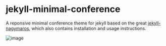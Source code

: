 # jekyll-minimal-conference

A reponsive minimal conference theme for jekyll based on the great [jekyll-nagymaros](https://github.com/piazzai/jekyll-nagymaros), which also contains installation and usage instructions.

![image](https://github.com/user-attachments/assets/a34f5c83-027d-44ce-b3e2-01004c3a70cd)
